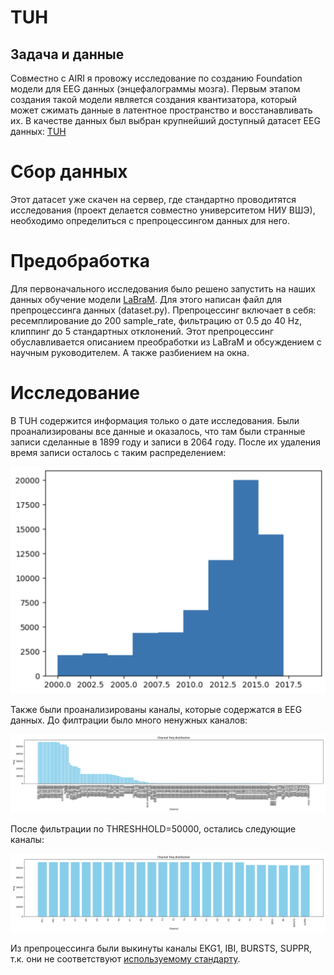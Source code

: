 # TUH

## Задача и данные

Совместно с AIRI я провожу исследование по созданию Foundation модели для EEG данных (энцефалограммы мозга).
Первым этапом создания такой модели является создания квантизатора, который может сжимать данные в латентное пространство и восстанавливать их.
В качестве данных был выбран крупнейший доступный датасет EEG данных: [TUH](https://isip.piconepress.com/projects/tuh_eeg)

# Сбор данных

Этот датасет уже скачен на сервер, где стандартно проводитятся исследования (проект делается совместно университетом НИУ ВШЭ), необходимо определиться с препроцессингом данных для него.

# Предобработка

Для первоначального исследования было решено запустить на наших данных обучение модели [LaBraM](https://github.com/Deuqz/LaBraM/tree/main). Для этого написан файл для препроцессинга данных (dataset.py). Препроцессинг включает в себя: ресемплирование до 200 sample_rate, фильтрацию от 0.5 до 40 Hz, клиппинг до 5 стандартных отклонений. Этот препроцессинг обуславливается описанием преобработки из LaBraM и обсуждением с научным руководителем. А также разбиением на окна.

# Исследование

В TUH содержится информация только о дате исследования. Были проанализированы все данные и оказалось, что там были странные записи сделанные в 1899 году и записи в 2064 году. После их удаления время записи осталось с таким распределением:

![](pics/time.png)

Также были проанализированы каналы, которые содержатся в EEG данных. До филтрации было много ненужных каналов:

![](pics/tuh_data_channel_freq.png)

После фильтрации по THRESHHOLD=50000, остались следующие каналы:

![](pics/tuh_data_channel_freq_filter.png)

Из препроцессинга были выкинуты каналы EKG1, IBI, BURSTS, SUPPR, т.к. они не соответствуют [используемому стандарту](https://github.com/Deuqz/LaBraM/blob/main/utils.py#L37).
